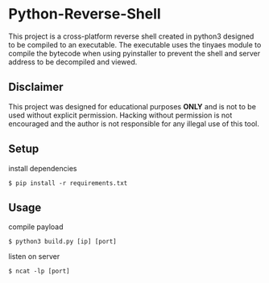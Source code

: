 # Python-Reverse-Shell

This project is a cross-platform reverse shell created in python3 designed to be compiled to an executable.
The executable uses the tinyaes module to compile the bytecode when using pyinstaller to prevent the shell and
server address to be decompiled and viewed.

## Disclaimer

This project was designed for educational purposes __ONLY__ and is not to be used without explicit permission.
Hacking without permission is not encouraged and the author is not responsible for any illegal use of this tool.

## Setup

install dependencies
```
$ pip install -r requirements.txt
```

## Usage

compile payload
```
$ python3 build.py [ip] [port]
```

listen on server
```
$ ncat -lp [port]
```
